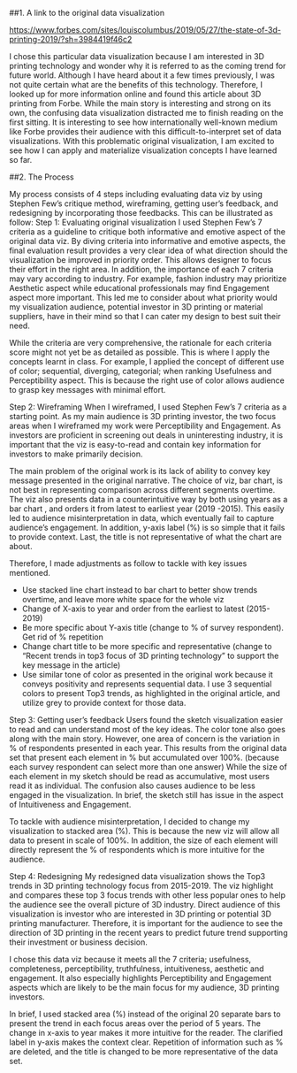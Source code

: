 ##1. A link to the original data visualization

https://www.forbes.com/sites/louiscolumbus/2019/05/27/the-state-of-3d-printing-2019/?sh=3984419f46c2

I chose this particular data visualization because I am interested in 3D printing technology and wonder why it is referred to as the coming trend for future world. Although I have heard about it a few times previously, I was not quite certain what are the benefits of this technology. Therefore, I looked up for more information online and found this article about 3D printing from Forbe. While the main story is interesting and strong on its own, the confusing data visualization distracted me to finish reading on the first sitting. It is interesting to see how internationally well-known medium like Forbe provides their audience with this difficult-to-interpret set of data visualizations. With this problematic original visualization, I am excited to see how I can apply and materialize visualization concepts I have learned so far. 

##2. The Process 

My process consists of 4 steps including evaluating data viz by using Stephen Few’s critique method, wireframing, getting user’s feedback, and redesigning by incorporating those feedbacks. This can be illustrated as follow:
Step 1: Evaluating original visualization 
I used Stephen Few’s 7 criteria as a guideline to critique both informative and emotive aspect of the original data viz. By diving criteria into informative and emotive aspects, the final evaluation result provides a very clear idea of what direction should the visualization be improved in priority order. This allows designer to focus their effort in the right area. In addition, the importance of each 7 criteria may vary according to industry. For example, fashion industry may prioritize Aesthetic aspect while educational professionals may find Engagement aspect more important. This led me to consider about what priority would my visualization audience, potential investor in 3D printing or material suppliers, have in their mind so that I can cater my design to best suit their need. 

While the criteria are very comprehensive, the rationale for each criteria score might not yet be as detailed as possible. This is where I apply the concepts learnt in class. For example, I applied the concept of different use of color; sequential, diverging, categorial; when ranking Usefulness and Perceptibility aspect. This is because the right use of color allows audience to grasp key messages with minimal effort. 


Step 2: Wireframing 
When I wireframed, I used Stephen Few’s 7 criteria as a starting point. As my main audience is 3D printing investor, the two focus areas when I wireframed my work were Perceptibility and Engagement. As investors are proficient in screening out deals in uninteresting industry, it is important that the viz is easy-to-read and contain key information for investors to make primarily decision.

The main problem of the original work is its lack of ability to convey key message presented in the original narrative. The choice of viz, bar chart, is not best in representing comparison across different segments overtime. The viz also presents data  in a counterintuitive way by both using years as a bar chart , and orders it from latest to earliest year (2019 -2015). This easily led to audience misinterpretation in data, which eventually fail to capture audience’s engagement. In addition, y-axis label (%) is so simple that it fails to provide context. Last, the title is not representative of what the chart are about.

Therefore, I made adjustments as follow to tackle with key issues mentioned. 
-	Use stacked line chart instead to bar chart to better show trends overtime, and leave more white space for the whole viz
-	Change of X-axis to year and order from the earliest to latest (2015-2019)
-	Be more specific about Y-axis title (change to % of survey respondent). Get rid of % repetition 
-	Change chart title to be more specific and representative (change to “Recent trends in top3 focus of 3D printing technology” to support the key message in the article)
-	Use similar tone of color as presented in the original work because it conveys positivity and represents sequential data. I use 3 sequential colors to present Top3 trends, as highlighted in the original article, and utilize grey to provide context for those data.


Step 3: Getting user’s feedback
Users found the sketch visualization easier to read and can understand most of the key ideas. The color tone also goes along with the main story. However, one area of concern is the variation in % of respondents presented in each year. This results from the original data set that present each element in % but accumulated over 100%. (because each survey respondent can select more than one answer) While the size of each element in my sketch should be read as accumulative, most users read it as individual. The confusion also causes audience to be less engaged in the visualization. In brief, the sketch still has issue in the aspect of Intuitiveness and Engagement.

To tackle with audience misinterpretation, I decided to change my visualization to stacked area (%). This is because the new viz will allow all data to present in scale of 100%. In addition, the size of each element will directly represent the % of respondents which is more intuitive for the audience. 


Step 4: Redesigning
My redesigned data visualization shows the Top3 trends in 3D printing technology focus from 2015-2019. The viz highlight and compares these top 3 focus trends with other less popular ones to help the audience see the overall picture of 3D industry. Direct audience of this visualization is investor who are interested in 3D printing or potential 3D printing manufacturer. Therefore, it is important for the audience to see the direction of 3D printing in the recent years to predict future trend supporting their investment or business decision. 

I chose this data viz because it meets all the 7 criteria; usefulness, completeness, perceptibility, truthfulness, intuitiveness, aesthetic and engagement. It also especially highlights Perceptibility and Engagement aspects which are likely to be the main focus for my audience, 3D printing investors. 

In brief, I used stacked area (%) instead of the original 20 separate bars to present the trend in each focus areas over the period of 5 years. The change in x-axis to year makes it more intuitive for the reader. The clarified label in y-axis makes the context clear. Repetition of information such as % are deleted, and the title is changed to be more representative of the data set.


